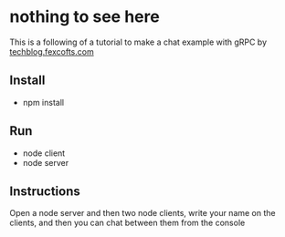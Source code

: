 # nothing to see here
This is a following of a tutorial to make a chat example with gRPC by [techblog.fexcofts.com](techblog.fexcofts.com/2018/07/20/grpc-nodejs-chat-example)

## Install

- npm install

## Run

- node client
- node server

## Instructions

Open a node server and then two node clients, write your name on the clients, and then you can chat between them from the console